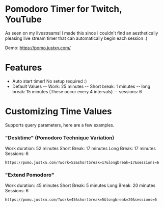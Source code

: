 
# Pomodoro Timer for Twitch, YouTube

As seen on my livestreams! I made this since I couldn't find an aesthetically pleasing live stream timer that can automatically begin each session :( 

Demo: https://pomo.justxn.com/

# Features
- Auto start timer! No setup required :)
- Default Values
-- Work: 25 minutes
-- Short break: 1 minutes
-- long break: 15 minutes (These occur every 4 intervals)
-- sessions: 6

# Customizing Time Values

Supports query parameters, here are a few examples.

### "Desktime" (Pomodoro Technique Variation)
Work duration: 52 minutes
Short Break: 17 minutes
Long Break: 17 minutes
Sessions: 6
```
https://pomo.justxn.com/?work=52&shortbreak=17&longbreak=17&sessions=6
```

### "Extend Pomodoro"
Work duration: 45 minutes
Short Break: 5 minutes
Long Break: 20 minutes
Sessions: 6
```
https://pomo.justxn.com/?work=45&shortbreak=5&longbreak=20&sessions=6
```
